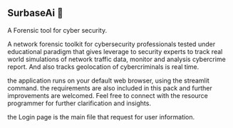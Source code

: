 ## SurbaseAi 👋
A Forensic tool for cyber security. 

A network forensic toolkit for cybersecurity professionals tested under educational paradigm that 
gives leverage to security experts to track real world simulations of network traffic data, monitor
and analysis cybercrime report. And also tracks geolocation of cybercriminals is real time. 

the application runs on your default web browser, using the streamlit command. the requirements are also 
included in this pack and further improvements are welcomed. Feel free to connect with the resource
programmer for further clarification and insights.

the Login page is the main file that request for user information.


<!--
**obinna19/obinna19** is a ✨ _special_ ✨ repository because its `README.md` (this file) appears on your GitHub profile.

Here are some ideas to get you started:

- 🔭 I’m currently working on ...
- 🌱 I’m currently learning ...
- 👯 I’m looking to collaborate on ...
- 🤔 I’m looking for help with ...
- 💬 Ask me about ...
- 📫 How to reach me: ...
- 😄 Pronouns: ...
- ⚡ Fun fact: ...
-->
